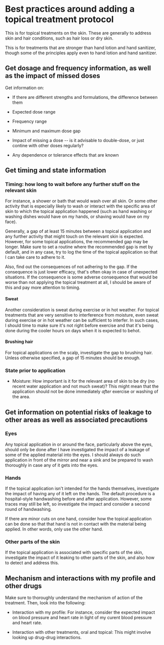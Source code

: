 # Best practices around adding a topical treatment protocol

This is for topical treatments on the skin. These are generally to
address skin and hair conditions, such as hair loss or dry skin.

This is for treatments that are stronger than hand lotion and hand
sanitizer, though some of the principles apply even to hand lotion and
hand sanitizer.

## Get dosage and frequency information, as well as the impact of missed doses

Get information on:

* If there are different strengths and formulations, the difference
  between them

* Expected dose range

* Frequency range

* Minimum and maximum dose gap

* Impact of missing a dose -- is it advisable to double-dose, or just
  contine with other doses regularly?

* Any dependence or tolerance effects that are known

## Get timing and state information

### Timing: how long to wait before any further stuff on the relevant skin

For instance, a shower or bath that would wash over all skin. Or some
other activity that is especially likely to wash or interact with the
specific area of skin to which the topical application happened (such
as hand washing or washing dishes would have on my hands, or shaving
would have on my face).

Generally, a gap of at least 15 minutes between a topical application
and any further activity that might touch on the relevant skin is
expected. However, for some topical applications, the recommended gap
may be longer. Make sure to set a routine where the recommended gap is
met by default, and in any case, try to log the time of the topical
application so that I can take care to adhere to it.

Also, find out the consequences of not adhering to the gap. If the
consequence is just lower efficacy, that's often okay in case of
unexpected situations. If the consequence is some adverse consequence
that would be worse than not applying the topical treatment at all, I
should be aware of this and pay more attention to timing.

#### Sweat

Another consideration is sweat during exercise or in hot weather. For
topical treatments that are very sensitive to interference from
moisture, even sweat during exercise or in hot weather can be
sufficient to interfer. In such cases, I should time to make sure it's
not right before exercise and that it's being done during the cooler
hours on days when it is expected to behot.

#### Brushing hair

For topical applications on the scalp, investigate the gap to brushing
hair. Unless otherwise specified, a gap of 15 minutes should be enough.

### State prior to application

* Moisture: How important is it for the relevant area of skin to be
  dry (no recent water application and not much sweat)? This might
  mean that the application should not be done immediately *after*
  exercise or washing of the area.

## Get information on potential risks of leakage to other areas as well as associated precautions

### Eyes

Any topical application in or around the face, particularly above the
eyes, should only be done after I have investigated the impact of a
leakage of some of the applied material into the eyes. I should always
do such application in front of the mirror and near a sink and be
prepared to wash thoroughly in case any of it gets into the eyes.

### Hands

If the topical application isn't intended for the hands themselves,
investigate the impact of having any of it left on the hands. The
default procedure is a hospital-style handwashing before and after
application. However, some traces may still be left, so investigate
the impact and consider a second round of handwashing.

If there are minor cuts on one hand, consider how the topical
application can be done so that that hand is not in contact with the
material being applied. In other words, only use the other hand.

### Other parts of the skin

If the topical application is associated with specific parts of the
skin, investigate the impact of it leaking to other parts of the skin,
and also how to detect and address this.

## Mechanism and interactions with my profile and other drugs

Make sure to thoroughly understand the mechanism of action of the
treatment. Then, look into the following:

* Interaction with my profile: For instance, consider the expected
  impact on blood pressure and heart rate in light of my curent blood
  pressure and heart rate.

* Interaction with other treatments, oral and topical: This might
  involve looking up drug-drug interactions.
